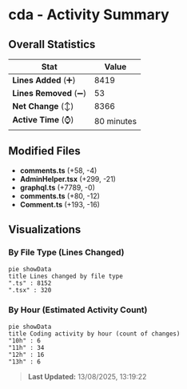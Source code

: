 # cda - Activity Summary 

## Overall Statistics

| Stat                   | Value                                                             |
| ---------------------- | ----------------------------------------------------------------- |
| **Lines Added** (➕)   | 8419                                          |
| **Lines Removed** (➖) | 53                                        |
| **Net Change** (↕)    | 8366                |
| **Active Time** (⌚)   | 80 minutes |


## Modified Files
- **comments.ts** (+58, -4)
- **AdminHelper.tsx** (+299, -21)
- **graphql.ts** (+7789, -0)
- **comments.ts** (+80, -12)
- **Comment.ts** (+193, -16)

## Visualizations

### By File Type (Lines Changed)

```mermaid
pie showData
title Lines changed by file type
".ts" : 8152
".tsx" : 320
```

### By Hour (Estimated Activity Count)

```mermaid
pie showData
title Coding activity by hour (count of changes)
"10h" : 6
"11h" : 34
"12h" : 16
"13h" : 6
```


> **Last Updated:** 13/08/2025, 13:19:22